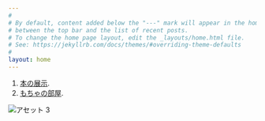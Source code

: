 ```yaml
---
#
# By default, content added below the "---" mark will appear in the home page
# between the top bar and the list of recent posts.
# To change the home page layout, edit the _layouts/home.html file.
# See: https://jekyllrb.com/docs/themes/#overriding-theme-defaults
#
layout: home
---
```


1. <a href="https://mocha-kanano.github.io/SHIORI.github.io/book/" target="_blank" rel="noopener noreferrer">本の展示</a>.
2. <a href="https://mocha-kanano.github.io/SHIORI.github.io/mocha/" target="_blank" rel="noopener noreferrer">もちゃの部屋</a>.

![アセット 3](https://user-images.githubusercontent.com/112707839/198044311-dc3e9399-6d35-4ac5-9fe8-e2b88b642996.png)



